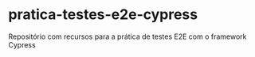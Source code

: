 # pratica-testes-e2e-cypress
Repositório com recursos para a prática de testes E2E com o framework Cypress
